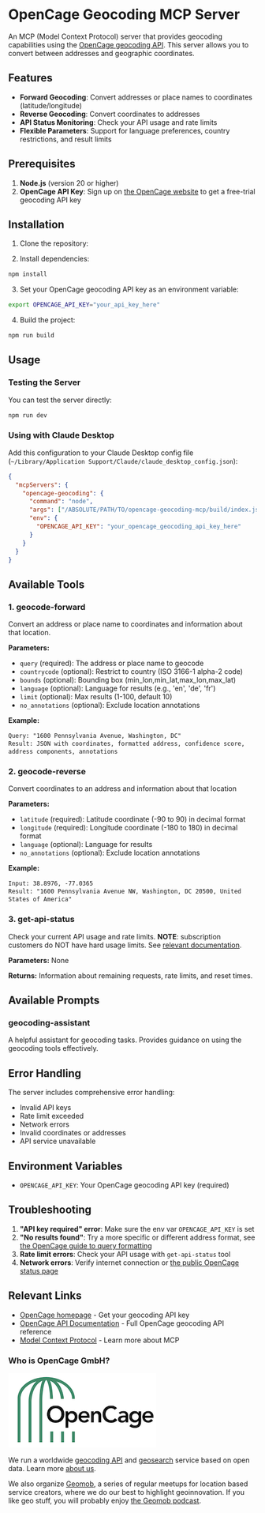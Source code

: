 # OpenCage Geocoding MCP Server

An MCP (Model Context Protocol) server that provides geocoding capabilities using the [OpenCage geocoding API](https://opencagedata.com/api).
This server allows you to convert between addresses and geographic coordinates.

## Features

- **Forward Geocoding**: Convert addresses or place names to coordinates (latitude/longitude)
- **Reverse Geocoding**: Convert coordinates to addresses
- **API Status Monitoring**: Check your API usage and rate limits
- **Flexible Parameters**: Support for language preferences, country restrictions, and result limits

## Prerequisites

1. **Node.js** (version 20 or higher)
2. **OpenCage API Key**: Sign up on [the OpenCage website](https://opencagedata.com/) to get a free-trial geocoding API key

## Installation

1. Clone the repository:

2. Install dependencies:

```bash
npm install
```

3. Set your OpenCage geocoding API key as an environment variable:

```bash
export OPENCAGE_API_KEY="your_api_key_here"
```

4. Build the project:

```bash
npm run build
```

## Usage

### Testing the Server

You can test the server directly:

```bash
npm run dev
```

### Using with Claude Desktop

Add this configuration to your Claude Desktop config file (`~/Library/Application Support/Claude/claude_desktop_config.json`):

```json
{
  "mcpServers": {
    "opencage-geocoding": {
      "command": "node",
      "args": ["/ABSOLUTE/PATH/TO/opencage-geocoding-mcp/build/index.js"],
      "env": {
        "OPENCAGE_API_KEY": "your_opencage_geocoding_api_key_here"
      }
    }
  }
}
```

## Available Tools

### 1. geocode-forward

Convert an address or place name to coordinates and information about that location.

**Parameters:**

- `query` (required): The address or place name to geocode
- `countrycode` (optional): Restrict to country (ISO 3166-1 alpha-2 code)
- `bounds` (optional): Bounding box (min_lon,min_lat,max_lon,max_lat)
- `language` (optional): Language for results (e.g., 'en', 'de', 'fr')
- `limit` (optional): Max results (1-100, default 10)
- `no_annotations` (optional): Exclude location annotations

**Example:**

```
Query: "1600 Pennsylvania Avenue, Washington, DC"
Result: JSON with coordinates, formatted address, confidence score, address components, annotations
```

### 2. geocode-reverse

Convert coordinates to an address and information about that location

**Parameters:**

- `latitude` (required): Latitude coordinate (-90 to 90) in decimal format
- `longitude` (required): Longitude coordinate (-180 to 180) in decimal format
- `language` (optional): Language for results
- `no_annotations` (optional): Exclude location annotations

**Example:**

```
Input: 38.8976, -77.0365
Result: "1600 Pennsylvania Avenue NW, Washington, DC 20500, United States of America"
```

### 3. get-api-status

Check your current API usage and rate limits.
**NOTE**: subscription customers do NOT have hard usage limits. See [relevant documentation](https://opencagedata.com/api#rate-limiting).

**Parameters:** None

**Returns:** Information about remaining requests, rate limits, and reset times.

## Available Prompts

### geocoding-assistant

A helpful assistant for geocoding tasks. Provides guidance on using the geocoding tools effectively.

## Error Handling

The server includes comprehensive error handling:

- Invalid API keys
- Rate limit exceeded
- Network errors
- Invalid coordinates or addresses
- API service unavailable

## Environment Variables

- `OPENCAGE_API_KEY`: Your OpenCage geocoding API key (required)

## Troubleshooting

1. **"API key required" error**: Make sure the env var `OPENCAGE_API_KEY` is set
2. **"No results found"**: Try a more specific or different address format, see [the OpenCage guide to query formatting](https://opencagedata.com/guides/how-to-format-your-geocoding-query)
3. **Rate limit errors**: Check your API usage with `get-api-status` tool
4. **Network errors**: Verify internet connection or [the public OpenCage status page](https://status.opencagedata.com/)

## Relevant Links

- [OpenCage homepage](https://opencagedata.com/) - Get your geocoding API key
- [OpenCage API Documentation](https://opencagedata.com/api) - Full OpenCage geocoding API reference
- [Model Context Protocol](https://modelcontextprotocol.io/) - Learn more about MCP

### Who is OpenCage GmbH?

<a href="https://opencagedata.com"><img src="opencage_logo_300_150.png"></a>

We run a worldwide [geocoding API](https://opencagedata.com/api) and [geosearch](https://opencagedata.com/geosearch) service based on open data.
Learn more [about us](https://opencagedata.com/about).

We also organize [Geomob](https://thegeomob.com), a series of regular meetups for location based service creators, where we do our best to highlight geoinnovation. If you like geo stuff, you will probably enjoy [the Geomob podcast](https://thegeomob.com/podcast/).
